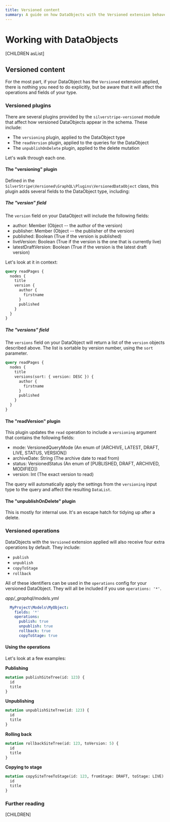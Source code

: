 ```yaml
---
title: Versioned content
summary: A guide on how DataObjects with the Versioned extension behave in GraphQL schemas
---
```


# Working with DataObjects

[CHILDREN asList]

## Versioned content

For the most part, if your DataObject has the `Versioned` extension applied, there is nothing you need to do
explicitly, but be aware that it will affect the operations and fields of your type.

### Versioned plugins

There are several plugins provided by the `silverstripe-versioned` module that affect how versioned DataObjects
appear in the schema. These include:

* The `versioning` plugin, applied to the DataObject type
* The `readVersion` plugin, applied to the queries for the DataObject
* The `unpublishOnDelete` plugin, applied to the delete mutation

Let's walk through each one.

#### The "versioning" plugin

Defined in the `SilverStripe\Versioned\GraphQL\Plugins\VersionedDataObject` class, this plugin adds
several fields to the DataObject type, including:

##### The "version" field

The `version` field on your DataObject will include the following fields:

* author: Member (Object -- the author of the version)
* publisher: Member (Object -- the publisher of the version)
* published: Boolean (True if the version is published)
* liveVersion: Boolean (True if the version is the one that is currently live)
* latestDraftVersion: Boolean (True if the version is the latest draft version)

Let's look at it in context:

```graphql
query readPages {
  nodes {
    title
    version {
      author {
        firstname
      }
      published
    }
  }
}
```

##### The "versions" field

The `versions` field on your DataObject will return a list of the `version` objects described above.
The list is sortable by version number, using the `sort` parameter.

```graphql
query readPages {
  nodes {
    title
    versions(sort: { version: DESC }) {
      author {
        firstname
      }
      published
    }
  }
}
```

#### The "readVersion" plugin

This plugin updates the `read` operation to include a `versioning` argument that contains the following
fields:

* mode: VersionedQueryMode (An enum of [ARCHIVE, LATEST, DRAFT, LIVE, STATUS, VERSION])
* archiveDate: String (The archive date to read from)
* status: VersionedStatus (An enum of [PUBLISHED, DRAFT, ARCHIVED, MODIFIED])
* version: Int (The exact version to read)

The query will automatically apply the settings from the `versioning` input type to the query and affect
the resulting `DataList`.


#### The "unpublishOnDelete" plugin

This is mostly for internal use. It's an escape hatch for tidying up after a delete.

### Versioned operations

DataObjects with the `Versioned` extension applied will also receive four extra operations
by default. They include:

* `publish`
* `unpublish`
* `copyToStage`
* `rollback`

All of these identifiers can be used in the `operations` config for your versioned
DataObject. They will all be included if you use `operations: '*'`.

*app/_graphql/models.yml*
```yaml
  MyProject\Models\MyObject:
    fields: '*'
    operations:
      publish: true
      unpublish: true
      rollback: true
      copyToStage: true

```

#### Using the operations

Let's look at a few examples:

**Publishing**
```graphql
mutation publishSiteTree(id: 123) {
  id
  title
}
```

**Unpublishing**
```graphql
mutation unpublishSiteTree(id: 123) {
  id
  title
}
```

**Rolling back**
```graphql
mutation rollbackSiteTree(id: 123, toVersion: 5) {
  id
  title
}
```

**Copying to stage**
```graphql
mutation copySiteTreeToStage(id: 123, fromStage: DRAFT, toStage: LIVE) {
  id
  title
}
```

### Further reading

[CHILDREN]
